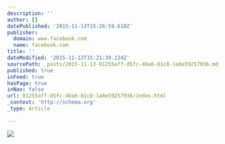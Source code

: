 ```yaml
---
description: ''
author: []
datePublished: '2015-11-13T15:26:59.610Z'
publisher:
  domain: www.facebook.com
  name: facebook.com
title: ''
dateModified: '2015-11-13T15:21:39.224Z'
sourcePath: _posts/2015-11-13-01255aff-d5fc-4ba6-81c8-1a6e59257936.md
published: true
inFeed: true
hasPage: true
inNav: false
url: 01255aff-d5fc-4ba6-81c8-1a6e59257936/index.html
_context: 'http://schema.org'
_type: Article

---
```

![](https://scontent-arn2-1.xx.fbcdn.net/hphotos-frc3/t31.0-8/10928868_943393569018876_7292526641231266380_o.jpg)